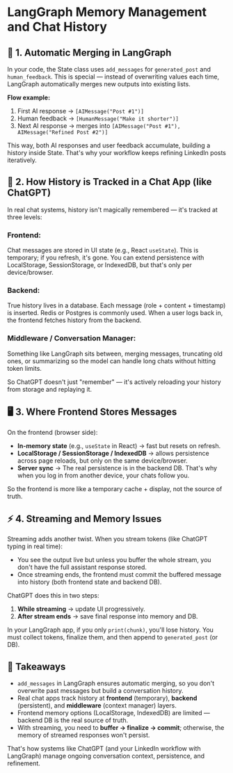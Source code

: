 # LangGraph Memory Management and Chat History

## 🧩 1. Automatic Merging in LangGraph

In your code, the State class uses `add_messages` for `generated_post` and `human_feedback`.
This is special — instead of overwriting values each time, LangGraph automatically merges new outputs into existing lists.

**Flow example:**

1. First AI response → `[AIMessage("Post #1")]`
2. Human feedback → `[HumanMessage("Make it shorter")]`
3. Next AI response → merges into `[AIMessage("Post #1"), AIMessage("Refined Post #2")]`

This way, both AI responses and user feedback accumulate, building a history inside State. That's why your workflow keeps refining LinkedIn posts iteratively.

## 💬 2. How History is Tracked in a Chat App (like ChatGPT)

In real chat systems, history isn't magically remembered — it's tracked at three levels:

### Frontend:
Chat messages are stored in UI state (e.g., React `useState`). This is temporary; if you refresh, it's gone. You can extend persistence with LocalStorage, SessionStorage, or IndexedDB, but that's only per device/browser.

### Backend:
True history lives in a database. Each message (role + content + timestamp) is inserted. Redis or Postgres is commonly used. When a user logs back in, the frontend fetches history from the backend.

### Middleware / Conversation Manager:
Something like LangGraph sits between, merging messages, truncating old ones, or summarizing so the model can handle long chats without hitting token limits.

So ChatGPT doesn't just "remember" — it's actively reloading your history from storage and replaying it.

## 🖥️ 3. Where Frontend Stores Messages

On the frontend (browser side):

- **In-memory state** (e.g., `useState` in React) → fast but resets on refresh.
- **LocalStorage / SessionStorage / IndexedDB** → allows persistence across page reloads, but only on the same device/browser.
- **Server sync** → The real persistence is in the backend DB. That's why when you log in from another device, your chats follow you.

So the frontend is more like a temporary cache + display, not the source of truth.

## ⚡ 4. Streaming and Memory Issues

Streaming adds another twist. When you stream tokens (like ChatGPT typing in real time):

- You see the output live but unless you buffer the whole stream, you don't have the full assistant response stored.
- Once streaming ends, the frontend must commit the buffered message into history (both frontend state and backend DB).

ChatGPT does this in two steps:

1. **While streaming** → update UI progressively.
2. **After stream ends** → save final response into memory and DB.

In your LangGraph app, if you only `print(chunk)`, you'll lose history. You must collect tokens, finalize them, and then append to `generated_post` (or DB).

## 🔑 Takeaways

- `add_messages` in LangGraph ensures automatic merging, so you don't overwrite past messages but build a conversation history.
- Real chat apps track history at **frontend** (temporary), **backend** (persistent), and **middleware** (context manager) layers.
- Frontend memory options (LocalStorage, IndexedDB) are limited — backend DB is the real source of truth.
- With streaming, you need to **buffer → finalize → commit**; otherwise, the memory of streamed responses won't persist.

That's how systems like ChatGPT (and your LinkedIn workflow with LangGraph) manage ongoing conversation context, persistence, and refinement.
